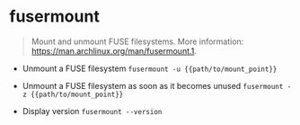 # fusermount
> Mount and unmount FUSE filesystems.
> More information: <https://man.archlinux.org/man/fusermount.1>.

- Unmount a FUSE filesystem
`fusermount -u {{path/to/mount_point}}`

- Unmount a FUSE filesystem as soon as it becomes unused
`fusermount -z {{path/to/mount_point}}`

- Display version
`fusermount --version`
